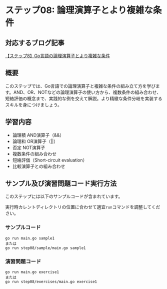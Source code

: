 # ステップ08: 論理演算子とより複雑な条件

## 対応するブログ記事
[【ステップ8】Go言語の論理演算子とより複雑な条件](https://strong-engineer.com/golang/go-logical-operators/)

## 概要
このステップでは、Go言語での論理演算子と複雑な条件の組み立て方を学びます。AND、OR、NOTなどの論理演算子の使い方から、複数条件の組み合わせ、短絡評価の概念まで、実践的な例を交えて解説。より精緻な条件分岐を実装するスキルを身につけましょう。


## 学習内容
- 論理積 AND演算子（&&）
- 論理和 OR演算子（||）
- 否定 NOT演算子
- 複数条件の組み合わせ
- 短絡評価（Short-circuit evaluation）
- 比較演算子との組み合わせ

## サンプル及び演習問題コード実行方法
このステップには以下のサンプルコードが含まれています。

実行時カレントディレクトリの位置に合わせて適宜`run`コマンドを調整してください。
### サンプルコード
```
go run main.go sample1
または
go run step08/sample/main.go sample1
```
### 演習問題コード
```
go run main.go exercise1
または
go run step08/exercises/main.go exercise1
```